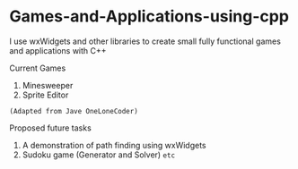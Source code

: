 # Games-and-Applications-using-cpp
I use wxWidgets and other libraries to create small fully functional games and applications with C++

Current Games
1. Minesweeper
2. Sprite Editor

`(Adapted from Jave OneLoneCoder)`

Proposed future tasks
1. A demonstration of path finding using wxWidgets
2. Sudoku game (Generator and Solver)
`etc`
